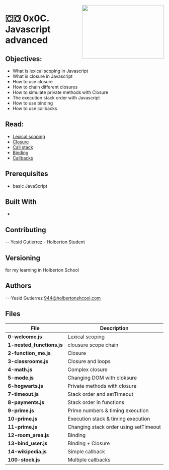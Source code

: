 <p>
<img width="260" height="170" src="https://davidjohncoleman.com/wp-djc/wp-content/uploads/2017/06/HBTN-Borderless-CMYK-Logo-Vertical-Color-Black@1200ppi-300x236.png" align="right" >
</p>





# :colombia: 0x0C. Javascript advanced
## Objectives:
- What is lexical scoping in Javascript
- What is closure in Javascript
- How to use closure
- How to chain different closures
- How to simulate private methods with Closure
- The execution stack order with Javascript
- How to use binding
- How to use callbacks
## Read:
- [Lexical scoping](https://javascript.info/closure)
- [Closure](https://www.w3schools.com/js/js_function_closures.asp)
- [Call stack](https://developer.mozilla.org/en-US/docs/Glossary/Call_stack)
- [Binding](https://javascript.info/bind)
- [Callbacks](https://javascript.info/callbacks)
## Prerequisites
- basic JavaScript
## Built With
- 
## Contributing
-- Yesid Gutierrez - Holberton Student                                          
## Versioning
for my learning in Holberton School
## Authors
---Yesid Gutierrez  944@holbertonshcool.com                                    
                                                                               
## Files

|             File               |             Description                  |
|--------------------------------| ---------------------------------------- |
|**0-welcome.js**| Lexical scoping  |
|**1-nested_functions.js**| clousure scope chain  |
|**2-function_me.js**| Closure  |
|**3-classrooms.js**| Closure and loops  |
|**4-math.js**| Complex closure  |
|**5-mode.js**| Changing DOM with cloksure  |
|**6-hogwarts.js**| Private methods with closure  |
|**7-timeout.js**| Stack order and setTimeout  |
|**8-payments.js**| Stack order in functions  |
|**9-prime.js**| Prime numbers & timing execution  |
|**10-prime.js**| Execution stack & timing execution  |
|**11-prime.js**| Changing stack order using setTimeout  |
|**12-room_area.js**| Binding  |
|**13-bind_user.js**| Binding + Closure  |
|**14-wikipedia.js**| Simple callback  |
|**100-stock.js**| Multiple callbacks  |